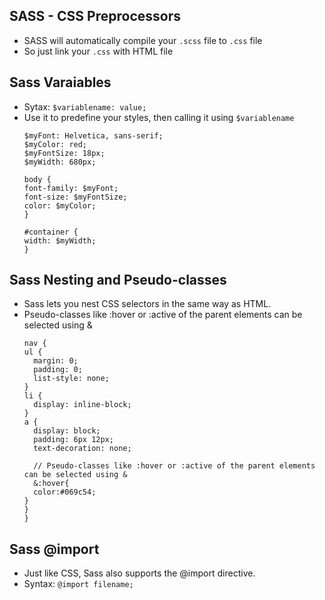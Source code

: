 ## SASS - CSS Preprocessors
- SASS will automatically compile your ```.scss``` file to ```.css``` file
- So just link your ```.css``` with HTML file

## Sass Varaiables
- Sytax: ```$variablename: value;```
- Use it to predefine your styles, then calling it using ```$variablename```
  ```
  $myFont: Helvetica, sans-serif;
  $myColor: red;
  $myFontSize: 18px;
  $myWidth: 680px;

  body {
  font-family: $myFont;
  font-size: $myFontSize;
  color: $myColor;
  }

  #container {
  width: $myWidth;
  }
  ```

## Sass Nesting and Pseudo-classes
- Sass lets you nest CSS selectors in the same way as HTML.
- Pseudo-classes like :hover or :active of the parent elements can be selected using &
  ```
  nav {
  ul {
    margin: 0;
    padding: 0;
    list-style: none;
  }
  li {
    display: inline-block;
  }
  a {
    display: block;
    padding: 6px 12px;
    text-decoration: none;

    // Pseudo-classes like :hover or :active of the parent elements can be selected using &
    &:hover{
    color:#069c54;
  }
  }
  }
  ```

## Sass @import
- Just like CSS, Sass also supports the @import directive.
- Syntax: ```@import filename;```
  ```
  
  














